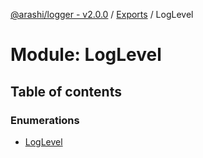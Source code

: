 [@arashi/logger - v2.0.0](../README.md) / [Exports](../modules.md) / LogLevel

# Module: LogLevel

## Table of contents

### Enumerations

- [LogLevel](../enums/LogLevel.LogLevel-1.md)
